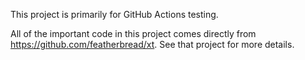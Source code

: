 This project is primarily for GitHub Actions testing.

All of the important code in this project comes directly from
https://github.com/featherbread/xt. See that project for more details.
